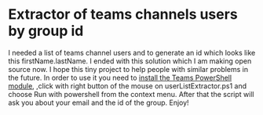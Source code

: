 # Extractor of teams channels users by group id

I needed a list of teams channel users and to generate an id 
which looks like this firstName.lastName. I ended with this solution
which I am making open source now. I hope this tiny project to 
help people with similar problems in the future.
In order to use it you need to 
[install the Teams PowerShell module](https://docs.microsoft.com/en-us/microsoftteams/teams-powershell-install),
,click with right button of the mouse on userListExtractor.ps1 and choose 
Run with powershell from the context menu. After that the script will 
ask you about your email and the id of the group. 
Enjoy!
